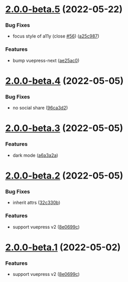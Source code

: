 # [2.0.0-beta.5](https://github.com/ntnyq/vuepress-plugin-social-share/compare/v2.0.0-beta.4...v2.0.0-beta.5) (2022-05-22)


### Bug Fixes

* focus style of a11y (close [#56](https://github.com/ntnyq/vuepress-plugin-social-share/issues/56)) ([a25c987](https://github.com/ntnyq/vuepress-plugin-social-share/commit/a25c987430b0599233e05e1ad9b07965ae4c4af3))


### Features

* bump vuepress-next ([ae25ac0](https://github.com/ntnyq/vuepress-plugin-social-share/commit/ae25ac0b28c02cc297245104fd93170a2a80d1c4))



# [2.0.0-beta.4](https://github.com/ntnyq/vuepress-plugin-social-share/compare/v2.0.0-beta.3...v2.0.0-beta.4) (2022-05-05)

### Bug Fixes

-   no social share ([96ca3d2](https://github.com/ntnyq/vuepress-plugin-social-share/commit/96ca3d2224250b77b8a98977abfafcef141a19c7))

# [2.0.0-beta.3](https://github.com/ntnyq/vuepress-plugin-social-share/compare/v2.0.0-beta.2...v2.0.0-beta.3) (2022-05-05)

### Features

-   dark mode ([a6a3a2a](https://github.com/ntnyq/vuepress-plugin-social-share/commit/a6a3a2a70d77f4558281a5629cc41edf5cc8618b))

# [2.0.0-beta.2](https://github.com/ntnyq/vuepress-plugin-social-share/compare/v1.2.0...v2.0.0-beta.2) (2022-05-05)

### Bug Fixes

-   inherit attrs ([32c330b](https://github.com/ntnyq/vuepress-plugin-social-share/commit/32c330b69c55d0ebc543276a012ddeff89377ffb))

### Features

-   support vuepress v2 ([8e0699c](https://github.com/ntnyq/vuepress-plugin-social-share/commit/8e0699c513c4eddceaa5747708ea193794d6dc33))

# [2.0.0-beta.1](https://github.com/ntnyq/vuepress-plugin-social-share/compare/v1.2.0...v2.0.0-beta.1) (2022-05-02)

### Features

-   support vuepress v2 ([8e0699c](https://github.com/ntnyq/vuepress-plugin-social-share/commit/8e0699c513c4eddceaa5747708ea193794d6dc33))
